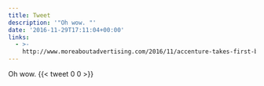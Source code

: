 ```yaml
---
title: Tweet
description: '"Oh wow. "'
date: '2016-11-29T17:11:04+00:00'
links:
  - >-
    http://www.moreaboutadvertising.com/2016/11/accenture-takes-first-big-step-into-creative-with-karmarama-acquisition/
---
```

Oh wow. 
      {{< tweet 0 0 >}}
    
